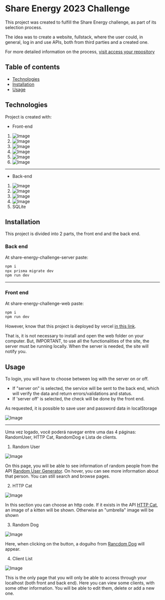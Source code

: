 # Share Energy 2023 Challenge

This project was created to fulfill the Share Energy challenge, as part of its selection process.

The idea was to create a website, fullstack, where the user could, in general, log in and use APIs, both from third parties and a created one.

For more detailed information on the process, 
[visit access your repository](https://github.com/SHARENERGY-OFICIAL/desafio-sharenergy-2023-01)

## Table of contents

* [Technologies](#technologies)
* [Installation](#Installation)
* [Usage](#usage)

## Technologies

Project is created with:
* Front-end

1. ![Image](https://img.shields.io/badge/Next.js-13.1.1-yellowgreen)
2. ![Image](https://img.shields.io/badge/Typescript-4.9.4-blue)
3. ![Image](https://img.shields.io/badge/React-18.2.0-orange)
4. ![Image](https://img.shields.io/badge/TailwindCSS-3.2.4-green)
5. ![Image](https://img.shields.io/badge/Axios-1.2.2-lightgrey)
6. ![Image](https://img.shields.io/badge/Sweetalert-2.1.2-brightgreen)
---
* Back-end
1. ![Image](https://img.shields.io/badge/Prisma-4.8.0-yellowgreen)
2. ![Image](https://img.shields.io/badge/Typescript-4.9.4-blue)
3. ![Image](https://img.shields.io/badge/Fastify-4.10.2-orange)
4. ![Image](https://img.shields.io/badge/Zod-^3.20.2-green)
5. SQLite


## Installation

This project is divided into 2 parts, the front end and the back end.

### Back end
At share-energy-challenge-server paste:
```bash
npm i
npx prisma migrate dev
npm run dev
```
---
### Front end

At share-energy-challenge-web paste:
```bash
npm i
npm run dev
```
However, know that this project is deployed by vercel [in this link](https://share-energy-challenge-leandro-patricio.vercel.app/). 

That is, it is not necessary to install and open the web folder on your computer. But, IMPORTANT, to use all the functionalities of the site, the server must be running locally. When the server is needed, the site will notify you.


## Usage

To login, you will have to choose between log with the server on or off.
 * If "server on" is selected, the service will be sent to the back end, which will verify the data and return errors/validations and status.
 * If 'server off' is selected, the check will be done by the front end. 

As requested, it is possible to save user and password data in localStorage

![Image](https://postimg.cc/fkTWtK1R)

---
Uma vez logado, você poderá navegar entre uma das 4 páginas: RandomUser, HTTP Cat, RandomDog e Lista de clients. 

1. Random User

![Image](https://ibb.co/P9NG0t4)

On this page, you will be able to see information of random people from the API [ Random User Generator](https://randomuser.me/). On hover, you can see more information about that person. You can still search and browse pages.

2. HTTP Cat

![Image](https://ibb.co/VT3QghB)

In this section you can choose an http code. If it exists in the API [ HTTP Cat](https://http.cat/), an image of a kitten will be shown. Otherwise an "umbrella" image will be shown

3. Random Dog

![Image](https://ibb.co/dtVgvmk)

Here, when clicking on the button, a doguiho from [Rancdom Dog](https://random.dog/) will appear.

4. Client List

![Image](https://ibb.co/KsY9vyD)

This is the only page that you will only be able to access through your localhost (both front and back end).
Here you can view some clients, with some other information. You will be able to edit them, delete or add a new one.

